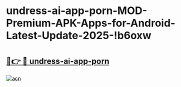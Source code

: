 # undress-ai-app-porn-MOD-Premium-APK-Apps-for-Android-Latest-Update-2025-!b6oxw

# <h2><a href="https://7fpyua.esa.edu.pl?title=undress-ai-app-porn&ref=b6oxw">🔗👉 🔴 undress-ai-app-porn</a></h2>

[![acn](https://github.com/user-attachments/assets/0f9c940e-d8b0-45ae-aac7-cd30a18b3e1c)](https://7fpyua.esa.edu.pl?title=undress-ai-app-porn&ref=b6oxw)

